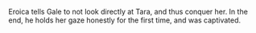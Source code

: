 Eroica tells Gale to not look directly at Tara, and thus conquer her. In the end, he holds her gaze honestly for the first time, and was captivated.